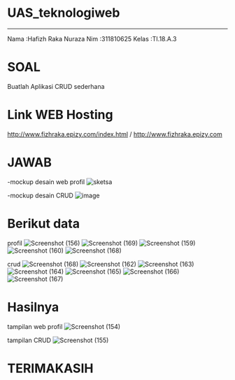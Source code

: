 # UAS_teknologiweb
------------------------
Nama :Hafizh Raka Nuraza
Nim :311810625
Kelas :TI.18.A.3

# SOAL
Buatlah Aplikasi CRUD sederhana

# Link WEB Hosting
http://www.fizhraka.epizy.com/index.html / http://www.fizhraka.epizy.com

# JAWAB
-mockup desain web profil 
![sketsa](https://user-images.githubusercontent.com/46735563/87513444-f4115680-c6a2-11ea-870a-d42e35155051.jpeg)

-mockup desain CRUD
![image](https://user-images.githubusercontent.com/46735563/87516312-62f0ae80-c6a7-11ea-94be-77a9c15010e1.png)

# Berikut data 
profil
![Screenshot (156)](https://user-images.githubusercontent.com/46735563/87516857-3d17d980-c6a8-11ea-89d5-4c4b0906eaa9.png)
![Screenshot (169)](https://user-images.githubusercontent.com/46735563/87517119-a4358e00-c6a8-11ea-89aa-0519cf1791f4.png)
![Screenshot (159)](https://user-images.githubusercontent.com/46735563/87517161-b3b4d700-c6a8-11ea-9a97-447f7587aa72.png)
![Screenshot (160)](https://user-images.githubusercontent.com/46735563/87517194-badbe500-c6a8-11ea-8958-6b2e242eb09d.png)
![Screenshot (168)](https://user-images.githubusercontent.com/46735563/87517307-e3fc7580-c6a8-11ea-8e19-924df23322d0.png)

crud
![Screenshot (168)](https://user-images.githubusercontent.com/46735563/87517307-e3fc7580-c6a8-11ea-8e19-924df23322d0.png)
![Screenshot (162)](https://user-images.githubusercontent.com/46735563/87517455-11e1ba00-c6a9-11ea-9d73-ce9b06e547e9.png)
![Screenshot (163)](https://user-images.githubusercontent.com/46735563/87517490-1b6b2200-c6a9-11ea-9a85-8f77977f63ca.png)
![Screenshot (164)](https://user-images.githubusercontent.com/46735563/87517527-258d2080-c6a9-11ea-9b76-5f668a2278bd.png)
![Screenshot (165)](https://user-images.githubusercontent.com/46735563/87517549-2d4cc500-c6a9-11ea-95f2-bf6c88fd1abf.png)
![Screenshot (166)](https://user-images.githubusercontent.com/46735563/87517563-350c6980-c6a9-11ea-98ea-4efbc63c80a5.png)
![Screenshot (167)](https://user-images.githubusercontent.com/46735563/87517606-45bcdf80-c6a9-11ea-81b8-04d3699da7cb.png)

# Hasilnya
tampilan web profil
![Screenshot (154)](https://user-images.githubusercontent.com/46735563/87516088-02fa0800-c6a7-11ea-8515-0121f8d011e3.png)

tampilan CRUD
![Screenshot (155)](https://user-images.githubusercontent.com/46735563/87516399-86b3f480-c6a7-11ea-943b-e9067e6f17d2.png)

# TERIMAKASIH
